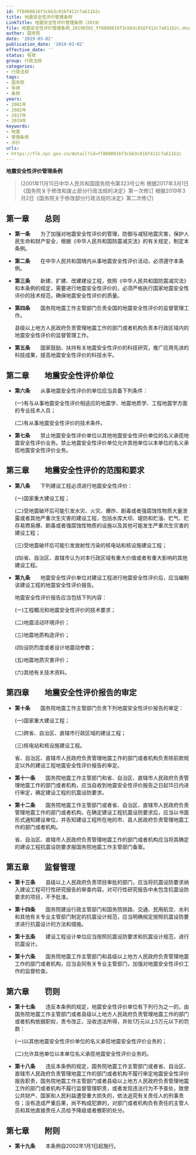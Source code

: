 ```yaml
---
id: ff8080816f3cbb3c016f412c7a611b2c
title: 地震安全性评价管理条例
LinkTitle: 地震安全性评价管理条例（2019）
file: 地震安全性评价管理条例_20190302_ff8080816f3cbb3c016f412c7a611b2c.docx
author: 国务院
date: '2019-03-02'
publication_date: '2019-03-02'
effective_date: ''
status: 有效
group: 行政法规
categories:
- 行政法规
tags:
- 国务院
- 有效
- 条例
years:
- 2001年
- 2002年
- 2017年
- 2019年
keywords:
- 地震
- 管理条例
- 评价
urls:
- https://flk.npc.gov.cn/detail?id=ff8080816f3cbb3c016f412c7a611b2c
---
```


**地震安全性评价管理条例**

> (2001年11月15日中华人民共和国国务院令第323号公布 根据2017年3月1日《国务院关于修改和废止部分行政法规的决定》第一次修订 根据2019年3月2日《国务院关于修改部分行政法规的决定》第二次修订)

## 第一章　　总则

- **第一条**　　为了加强对地震安全性评价的管理，防御与减轻地震灾害，保护人民生命和财产安全，根据《中华人民共和国防震减灾法》的有关规定，制定本条例。

- **第二条**　　在中华人民共和国境内从事地震安全性评价活动，必须遵守本条例。

- **第三条**　　新建、扩建、改建建设工程，依照《中华人民共和国防震减灾法》和本条例的规定，需要进行地震安全性评价的，必须严格执行国家地震安全性评价的技术规范，确保地震安全性评价的质量。

- **第四条**　　国务院地震工作主管部门负责全国的地震安全性评价的监督管理工作。

  县级以上地方人民政府负责管理地震工作的部门或者机构负责本行政区域内的地震安全性评价的监督管理工作。

- **第五条**　　国家鼓励、扶持有关地震安全性评价的科技研究，推广应用先进的科技成果，提高地震安全性评价的科技水平。

## 第二章　　地震安全性评价单位

- **第六条**　　从事地震安全性评价的单位应当具备下列条件：

  (一)有与从事地震安全性评价相适应的地震学、地震地质学、工程地震学方面的专业技术人员；

  (二)有从事地震安全性评价的技术条件。

- **第七条**　　禁止地震安全性评价单位以其他地震安全性评价单位的名义承揽地震安全性评价业务。禁止地震安全性评价单位允许其他单位以本单位的名义承揽地震安全性评价业务。

## 第三章　　地震安全性评价的范围和要求

- **第八条**　　下列建设工程必须进行地震安全性评价：

  (一)国家重大建设工程；

  (二)受地震破坏后可能引发水灾、火灾、爆炸、剧毒或者强腐蚀性物质大量泄露或者其他严重次生灾害的建设工程，包括水库大坝、堤防和贮油、贮气、贮存易燃易爆、剧毒或者强腐蚀性物质的设施以及其他可能发生严重次生灾害的建设工程；

  (三)受地震破坏后可能引发放射性污染的核电站和核设施建设工程；

  (四)省、自治区、直辖市认为对本行政区域有重大价值或者有重大影响的其他建设工程。

- **第九条**　　地震安全性评价单位对建设工程进行地震安全性评价后，应当编制该建设工程的地震安全性评价报告。

  地震安全性评价报告应当包括下列内容：

  (一)工程概况和地震安全性评价的技术要求；

  (二)地震活动环境评价；

  (三)地震地质构造评价；

  (四)设防烈度或者设计地震动参数；

  (五)地震地质灾害评价；

  (六)其他有关技术资料。

## 第四章　　地震安全性评价报告的审定

- **第十条**　　国务院地震工作主管部门负责下列地震安全性评价报告的审定：

  (一)国家重大建设工程；

  (二)跨省、自治区、直辖市行政区域的建设工程；

  (三)核电站和核设施建设工程。

  省、自治区、直辖市人民政府负责管理地震工作的部门或者机构负责除前款规定以外的建设工程地震安全性评价报告的审定。

- **第十一条**　　国务院地震工作主管部门和省、自治区、直辖市人民政府负责管理地震工作的部门或者机构，应当自收到地震安全性评价报告之日起15日内进行审定，确定建设工程的抗震设防要求。

- **第十二条**　　国务院地震工作主管部门或者省、自治区、直辖市人民政府负责管理地震工作的部门或者机构，在确定建设工程抗震设防要求后，应当以书面形式通知建设单位，并告知建设工程所在地的市、县人民政府负责管理地震工作的部门或者机构。

  省、自治区、直辖市人民政府负责管理地震工作的部门或者机构应当将其确定的建设工程抗震设防要求报国务院地震工作主管部门备案。

## 第五章　　监督管理

- **第十三条**　　县级以上人民政府负责项目审批的部门，应当将抗震设防要求纳入建设工程可行性研究报告的审查内容。对可行性研究报告中未包含抗震设防要求的项目，不予批准。

- **第十四条**　　国务院建设行政主管部门和国务院铁路、交通、民用航空、水利和其他有关专业主管部门制定的抗震设计规范，应当明确规定按照抗震设防要求进行抗震设计的方法和措施。

- **第十五条**　　建设工程设计单位应当按照抗震设防要求和抗震设计规范，进行抗震设计。

- **第十六条**　　国务院地震工作主管部门和县级以上地方人民政府负责管理地震工作的部门或者机构，应当会同有关专业主管部门，加强对地震安全性评价工作的监督检查。

## 第六章　　罚则

- **第十七条**　　违反本条例的规定，地震安全性评价单位有下列行为之一的，由国务院地震工作主管部门或者县级以上地方人民政府负责管理地震工作的部门或者机构依据职权，责令改正，没收违法所得，并处1万元以上5万元以下的罚款：

  (一)以其他地震安全性评价单位的名义承揽地震安全性评价业务的；

  (二)允许其他单位以本单位名义承揽地震安全性评价业务的。

- **第十八条**　　违反本条例的规定，国务院地震工作主管部门或者省、自治区、直辖市人民政府负责管理地震工作的部门或者机构不履行审定地震安全性评价报告职责，国务院地震工作主管部门或者县级以上地方人民政府负责管理地震工作的部门或者机构不履行监督管理职责，或者发现违法行为不予查处，致使公共财产、国家和人民利益遭受重大损失的，依法追究有关责任人的刑事责任；没有造成严重后果，尚不构成犯罪的，对部门或者机构负有责任的主管人员和其他直接责任人员给予降级或者撤职的处分。

## 第七章　　附则

- **第十九条**　　本条例自2002年1月1日起施行。
